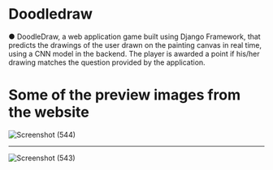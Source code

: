 # Doodledraw

●	DoodleDraw, a web application game built using Django Framework, that predicts the drawings of the user drawn on the painting canvas in real time, using a CNN model in the backend. The player is awarded a point if his/her drawing matches the question provided by the application.

# Some of the preview images from the website
![Screenshot (544)](https://user-images.githubusercontent.com/62739618/130173303-78748ac9-3d04-48c7-96ff-61935206479f.png)
**************************************************************************************************************************
![Screenshot (543)](https://user-images.githubusercontent.com/62739618/130173326-7292b5d7-1d74-4d53-968b-d1d16d26d4c3.png)
